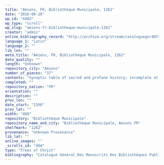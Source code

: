 ```yaml
---
title: "Amiens, FR, Bibliothèque Municipale, 1262"
date: "2016-09-28"
wp_id: "4482"
wp_type: "scroll"
wp_slug: "amiens-fr-bibliotheque-municipale-1262"
creator: "admin"
online_bibliography_record: "http://archive.org/stream/cataloguegnr48fran#page/300/mode/2up"
language_1: "Latin"
language_2: ""
lib_lon: ""
meta_title: "Amiens, FR, Bibliothèque Municipale, 1262"
date_quality: ""
length: "Unknown"
repository_city: "Amiens"
number_of_pieces: "37"
contents: "Synoptic table of sacred and profane history; incomplete at the beginning."
completed: ""
repository_nation: "FR"
orientation: ""
description: ""
prov_lon: ""
date_start: "1350"
prov_lat: ""
width: "489"
repository: "Bibliothèque Municipale"
repository_name_and_city: "Bibliothèque Municipale, Amiens FR"
shelfmark: "1262"
provenance: "Unknown Provenance"
lib_lat: ""
online_images: ""
_scrolls_id: "494"
type: "Trees of Christ"
bibliography: "Catalogue Général Des Manuscrits Des Bibliothèques Publiques de France Des Départements. Paris: Plon, Nourrit et Cie, 1885. p. 301."
---
```



